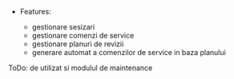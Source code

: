   - Features:
    
      - gestionare sesizari
      - gestionare comenzi de service
      - gestionare planuri de revizii
      - generare automat a comenzilor de service in baza planului

ToDo: de utilizat si modulul de maintenance
